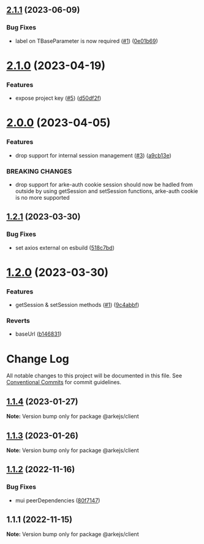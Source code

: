 ## [2.1.1](https://github.com/arkemishub/clientjs/compare/v2.1.0...v2.1.1) (2023-06-09)


### Bug Fixes

* label on TBaseParameter is now required ([#1](https://github.com/arkemishub/clientjs/issues/1)) ([0e01b69](https://github.com/arkemishub/clientjs/commit/0e01b6920e7c5c4056184f07e624d168e7d41a2a))

# [2.1.0](https://github.com/arkemishub/clientjs/compare/v2.0.0...v2.1.0) (2023-04-19)


### Features

* expose project key ([#5](https://github.com/arkemishub/clientjs/issues/5)) ([d50df2f](https://github.com/arkemishub/clientjs/commit/d50df2ff2f1ad62fba7cf854d1600bf7dc108763))

# [2.0.0](https://github.com/arkemishub/clientjs/compare/v1.2.1...v2.0.0) (2023-04-05)


### Features

* drop support for internal session management ([#3](https://github.com/arkemishub/clientjs/issues/3)) ([a9cb13e](https://github.com/arkemishub/clientjs/commit/a9cb13ea3ce691d14655333f104fb2755a357862))


### BREAKING CHANGES

* drop support for arke-auth cookie
session should now be hadled from outside by using getSession and setSession functions, arke-auth cookie is no more supported

## [1.2.1](https://github.com/arkemishub/clientjs/compare/v1.2.0...v1.2.1) (2023-03-30)


### Bug Fixes

* set axios external on esbuild ([518c7bd](https://github.com/arkemishub/clientjs/commit/518c7bd0efb29b7b0fd98bf146bfaffaf0dad1eb))

# [1.2.0](https://github.com/arkemishub/clientjs/compare/v1.1.4...v1.2.0) (2023-03-30)


### Features

* getSession & setSession methods ([#1](https://github.com/arkemishub/clientjs/issues/1)) ([9c4abbf](https://github.com/arkemishub/clientjs/commit/9c4abbfeb898561db1c3a7eff9e8e8716ae615fe))


### Reverts

* baseUrl ([b146831](https://github.com/arkemishub/clientjs/commit/b1468316ec247a124935cd804f6000473a014d96))

# Change Log

All notable changes to this project will be documented in this file.
See [Conventional Commits](https://conventionalcommits.org) for commit guidelines.

## [1.1.4](https://github.com/arkemishub/arke-monorepo/compare/@arkejs/client@1.1.3...@arkejs/client@1.1.4) (2023-01-27)

**Note:** Version bump only for package @arkejs/client

## [1.1.3](https://github.com/arkemishub/arke-monorepo/compare/@arkejs/client@1.1.2...@arkejs/client@1.1.3) (2023-01-26)

**Note:** Version bump only for package @arkejs/client

## [1.1.2](https://github.com/arkemishub/arke-monorepo/compare/@arkejs/client@1.1.1...@arkejs/client@1.1.2) (2022-11-16)

### Bug Fixes

- mui peerDependencies ([80f7147](https://github.com/arkemishub/arke-monorepo/commit/80f7147b01a4f7df191e1f02ba5dcafa2246b784))

## 1.1.1 (2022-11-15)

**Note:** Version bump only for package @arkejs/client

